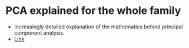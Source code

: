 # PCA explained for the whole family
- Increasingly detailed explanation of the mathematics behind principal component analysis.
- [Link](https://stats.stackexchange.com/questions/2691/making-sense-of-principal-component-analysis-eigenvectors-eigenvalues/140579#140579?newreg=c6417b5188ca4e23a389db706830a72d)


